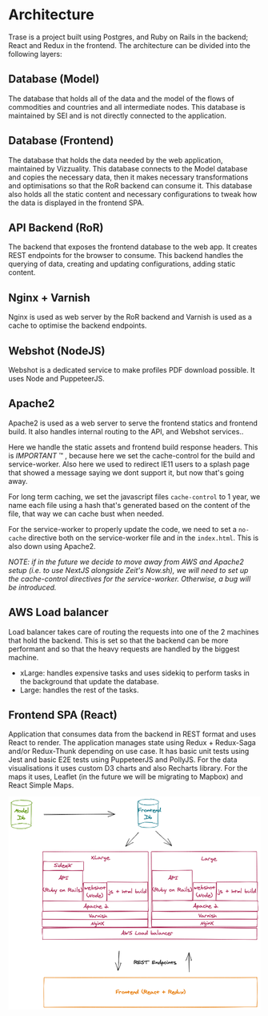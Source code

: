 # Architecture
Trase is a project built using Postgres, and Ruby on Rails in the backend; React and Redux in the frontend. The architecture can be divided into the following layers:

## Database (Model)
The database that holds all of the data and the model of the flows of commodities and countries and all intermediate nodes. This database is maintained by SEI and is not directly connected to the application.

## Database (Frontend)
The database that holds the data needed by the web application, maintained by Vizzuality. This database connects to the Model database and copies the necessary data, then it makes necessary transformations and optimisations so that the RoR backend can consume it. This database also holds all the static content and necessary configurations to tweak how the data is displayed in the frontend SPA.

## API Backend (RoR)
The backend that exposes the frontend database to the web app. It creates REST endpoints for the browser to consume. This backend handles the querying of data, creating and updating configurations, adding static content.

## Nginx + Varnish
Nginx is used as web server by the RoR backend and Varnish is used as a cache to optimise the backend endpoints.

## Webshot (NodeJS)
Webshot is a dedicated service to make profiles PDF download possible. It uses Node and PuppeteerJS.

## Apache2
Apache2 is used as a web server to serve the frontend statics and frontend build. It also handles internal routing to the API, and Webshot services..

Here we handle the static assets and frontend build response headers. This is *IMPORTANT* ™️ , because here we set the cache-control for the build and service-worker. Also here we used to redirect IE11 users to a splash page that showed a message saying we dont support it, but now that's going away.

For long term caching, we set the javascript files `cache-control` to 1 year, we name each file using a hash that's generated based on the content of the file, that way we can cache bust when needed.

For the service-worker to properly update the code, we need to set a `no-cache` directive both on the service-worker file and in the `index.html`. This is also down using Apache2.

_NOTE: if in the future we decide to move away from AWS and Apache2 setup (i.e. to use NextJS alongside Zeit's Now.sh), we will need to set up the cache-control directives for the service-worker. Otherwise, a bug will be introduced._

## AWS Load balancer
Load balancer takes care of routing the requests into one of the 2 machines that hold the backend. This is set so that the backend can be more performant and so that the heavy requests are handled by the biggest machine.

  - xLarge: handles expensive tasks and uses sidekiq to perform tasks in the background that update the database.
  - Large: handles the rest of the tasks.

## Frontend SPA (React)
Application that consumes data from the backend in REST format and uses React to render. The application manages state using Redux + Redux-Saga and/or Redux-Thunk depending on use case. It has basic unit tests using Jest and basic E2E tests using PuppeteerJS and PollyJS. For the data visualisations it uses custom D3 charts and also Recharts library. For the maps it uses, Leaflet (in the future we will be migrating to Mapbox) and React Simple Maps.

![excalidraw-202021312555(1)](architecture.png)
